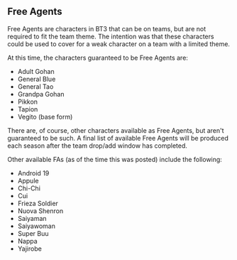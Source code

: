 ## Free Agents

Free Agents are characters in BT3 that can be on teams, but are not required to fit the team theme. The intention was that
these characters could be used to cover for a weak character on a team with a limited theme. 

At this time, the characters guaranteed to be Free Agents are: 

- Adult Gohan
- General Blue 
- General Tao
- Grandpa Gohan
- Pikkon
- Tapion
- Vegito (base form)

There are, of course, other characters available as Free Agents, but aren't guaranteed to be such. A final list of available
Free Agents will be produced each season after the team drop/add window has completed.

Other available FAs (as of the time this was posted) include the following:

- Android 19
- Appule
- Chi-Chi
- Cui
- Frieza Soldier
- Nuova Shenron 
- Saiyaman
- Saiyawoman
- Super Buu
- Nappa
- Yajirobe
